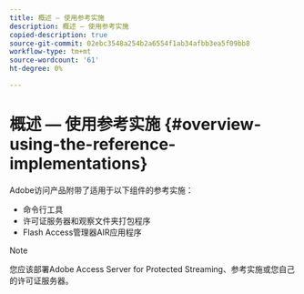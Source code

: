 ```yaml
---
title: 概述 — 使用参考实施
description: 概述 — 使用参考实施
copied-description: true
source-git-commit: 02ebc3548a254b2a6554f1ab34afbb3ea5f09bb8
workflow-type: tm+mt
source-wordcount: '61'
ht-degree: 0%

---
```


# 概述 — 使用参考实施 {#overview-using-the-reference-implementations}

Adobe访问产品附带了适用于以下组件的参考实施：

* 命令行工具
* 许可证服务器和观察文件夹打包程序
* Flash Access管理器AIR应用程序

>[!NOTE]
>
>您应该部署Adobe Access Server for Protected Streaming、参考实施或您自己的许可证服务器。
